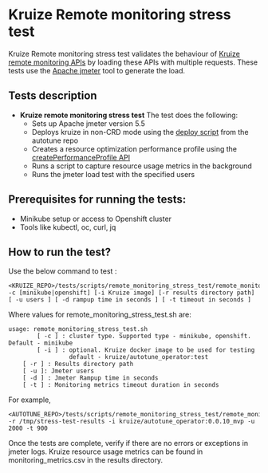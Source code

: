 # **Kruize Remote monitoring stress test**

Kruize Remote monitoring stress test validates the behaviour of [Kruize remote monitoring APIs](https://github.com/kruize/autotune/blob/master/design/MonitoringModeAPI.md) by loading these APIs with multiple requests. These tests use the [Apache jmeter](https://jmeter.apache.org/) tool to generate the load.

## Tests description
- **Kruize remote monitoring stress test**
   The test does the following:
   - Sets up Apache jmeter version 5.5
   - Deploys kruize in non-CRD mode using the [deploy script](https://github.com/kruize/autotune/blob/master/deploy.sh) from the autotune repo
   - Creates a resource optimization performance profile using the [createPerformanceProfile API](https://github.com/kruize/autotune/blob/master/design/PerformanceProfileAPI.md) 
   - Runs a script to capture resource usage metrics in the background
   - Runs the jmeter load test with the specified users
  
## Prerequisites for running the tests:
- Minikube setup or access to Openshift cluster
- Tools like kubectl, oc, curl, jq

## How to run the test?

Use the below command to test :

```
<KRUIZE_REPO>/tests/scripts/remote_monitoring_stress_test/remote_monitoring_stress_test.sh -c [minikube|openshift] [-i Kruize image] [-r results directory path] [ -u users ] [ -d rampup time in seconds ] [ -t timeout in seconds ]
```

Where values for remote_monitoring_stress_test.sh are:

```
usage: remote_monitoring_stress_test.sh 
        [ -c ] : cluster type. Supported type - minikube, openshift. Default - minikube
        [ -i ] : optional. Kruize docker image to be used for testing
                 default - kruize/autotune_operator:test
	[ -r ] : Results directory path
	[ -u ]: Jmeter users
	[ -d ] : Jmeter Rampup time in seconds
	[ -t ] : Monitoring metrics timeout duration in seconds
```

For example,

```
<AUTOTUNE_REPO>/tests/scripts/remote_monitoring_stress_test/remote_monitoring_stress_test.sh -r /tmp/stress-test-results -i kruize/autotune_operator:0.0.10_mvp -u 2000 -t 900
```

Once the tests are complete, verify if there are no errors or exceptions in jmeter logs. Kruize resource usage metrics can be found in monitoring_metrics.csv in the results directory.
